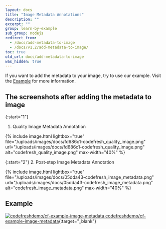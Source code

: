 ```yaml
---
layout: docs
title: "Image Metadata Annotations"
description: ""
excerpt: ""
group: learn-by-example
sub_group: nodejs
redirect_from:
  - /docs/add-metadata-to-image
  - /docs/v1.2/add-metadata-to-image/
toc: true
old_url: docs/add-metadata-to-image
was_hidden: true
---
```

If you want to add the metadata to your image, try to use our example.
Visit the [Example](https://github.com/codefreshdemo/cf-example-image-metadata) for more information.

## The screenshots after adding the metadata to image

{:start="1"}
1. Quality Image Metadata Annotation

{% include image.html 
lightbox="true" 
file="/uploads/images/docs/fd686c1-codefresh_quality_image.png" 
url="/uploads/images/docs/fd686c1-codefresh_quality_image.png"
alt="codefresh_quality_image.png"
max-width="40%"
%}

{:start="2"}
2. Post-step Image Metadata Annotation

{% include image.html 
lightbox="true" 
file="/uploads/images/docs/05dda43-codefresh_image_metadata.png" 
url="/uploads/images/docs/05dda43-codefresh_image_metadata.png"
alt="codefresh_image_metadata.png"
max-width="40%"
%}

## Example

[![codefreshdemo/cf-example-image-metadata](https://assets-cdn.github.com/favicon.ico) codefreshdemo/cf-example-image-metadata](https://github.com/codefreshdemo/cf-example-image-metadata){:target="_blank"}
